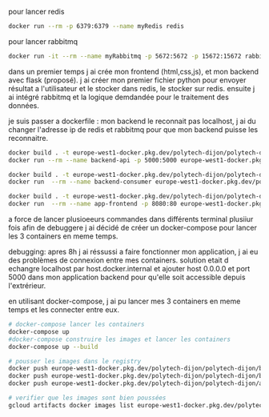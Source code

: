 pour lancer redis
```bash
docker run --rm -p 6379:6379 --name myRedis redis

```

pour lancer rabbitmq
```bash 
docker run -it --rm --name myRabbitmq -p 5672:5672 -p 15672:15672 rabbitmq:3.12-management

```

dans un premier temps j ai crée mon frontend (html,css,js), et mon backend avec flask (proposé).
j ai créer mon premier fichier python pour envoyer résultat a l'utilisateur et le stocker dans redis, le stocker sur redis.
ensuite j ai intégré rabbitmq et la logique demdandée pour le traitement des données.




je suis passer a dockerfile : mon backend le reconnait pas localhost, j ai du changer l'adresse ip de redis et rabbitmq pour que mon backend puisse les reconnaitre.


```bash
docker build . -t europe-west1-docker.pkg.dev/polytech-dijon/polytech-dijon/backend-api:talebv3
docker run --rm --name backend-api -p 5000:5000 europe-west1-docker.pkg.dev/polytech-dijon/polytech-dijon/backend-api:talebv3

```
```bash
docker build . -t europe-west1-docker.pkg.dev/polytech-dijon/polytech-dijon/backend-consumer:talebv3
docker run  --rm --name backend-consumer europe-west1-docker.pkg.dev/polytech-dijon/polytech-dijon/backend-consumer:talebv3

```
```bash
docker build . -t europe-west1-docker.pkg.dev/polytech-dijon/polytech-dijon/app-frontend:talebv5
docker run  --rm --name app-frontend -p 8080:80 europe-west1-docker.pkg.dev/polytech-dijon/polytech-dijon/app-frontend:talebv4

```
a force de lancer plusioeeurs commandes dans différents terminal plusiiur fois afin de debuggere j ai décidé de créer un docker-compose pour lancer les 3 containers en meme temps.

debugging:
apres 8h j ai réssussi a faire fonctionner mon application, j ai eu des problèmes de connexion entre mes containers. solution etait d echangre localhost par host.docker.internal et ajouter host 0.0.0.0 et port 5000 dans mon application backend pour qu'elle soit accessible depuis l'extrérieur.

en utilisant docker-compose, j ai pu lancer mes 3 containers en meme temps et les connecter entre eux.
```bash
# docker-compose lancer les containers 
docker-compose up 
#docker-compose construire les images et lancer les containers
docker-compose up --build
```

```bash
# pousser les images dans le registry
docker push europe-west1-docker.pkg.dev/polytech-dijon/polytech-dijon/backend-api:talebv3
docker push europe-west1-docker.pkg.dev/polytech-dijon/polytech-dijon/backend-consumer:talebv3
docker push europe-west1-docker.pkg.dev/polytech-dijon/polytech-dijon/app-frontend:talebv5
```

```bash
# verifier que les images sont bien poussées
gcloud artifacts docker images list europe-west1-docker.pkg.dev/polytech-dijon/polytech-dijon
```